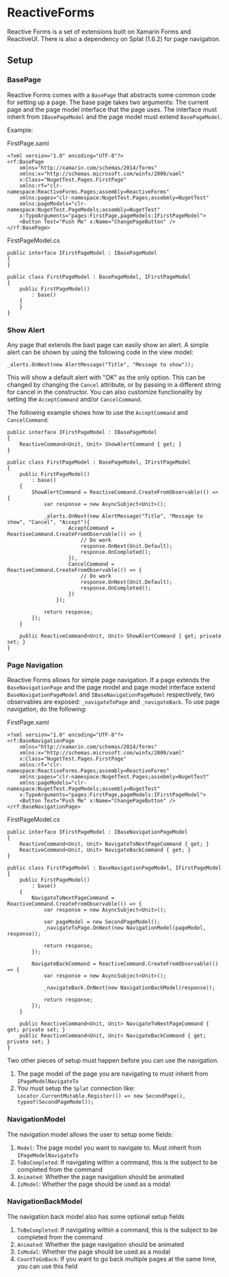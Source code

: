 # ReactiveForms

Reactive Forms is a set of extensions built on Xamarin Forms and ReactiveUI. There is also a dependency on Splat (1.6.2) for page navigation.

## Setup

### BasePage

Reactive Forms comes with a `BasePage` that abstracts some common code for setting up a page. The base page takes two arguments: The current page and the page model interface that the page uses. The interface must inherit from `IBasePageModel` and the page model must extend `BasePageModel`.

Example:

FirstPage.xaml
```
<?xml version="1.0" encoding="UTF-8"?>
<rf:BasePage 
	xmlns="http://xamarin.com/schemas/2014/forms" 
	xmlns:x="http://schemas.microsoft.com/winfx/2009/xaml" 
	x:Class="NugetTest.Pages.FirstPage"
	xmlns:rf="clr-namespace:ReactiveForms.Pages;assembly=ReactiveForms"
	xmlns:pages="clr-namespace:NugetTest.Pages;assebmly=NugetTest"
	xmlns:pageModels="clr-namespace:NugetTest.PageModels;assembly=NugetTest"
	x:TypeArguments="pages:FirstPage,pageModels:IFirstPageModel">
	<Button Text="Push Me" x:Name="ChangePageButton" />
</rf:BasePage>
```

FirstPageModel.cs
```
public interface IFirstPageModel : IBasePageModel
{
}

public class FirstPageModel : BasePageModel, IFirstPageModel
{
	public FirstPageModel()
		: base()
	{
	}
}
```

### Show Alert

Any page that extends the bast page can easily show an alert. A simple alert can be shown by using the following code in the view model:

```
_alerts.OnNext(new AlertMessage("Title", "Message to show"));
```

This will show a default alert with "OK" as the only option. This can be changed by changing the `Cancel` attribute, or by passing in a different string for cancel in the constructor. You can also customize functionality by setting the `AcceptCommand` and/or `CancelCommand`.

The following example shows how to use the `AcceptCommand` and `CancelCommand`:

```
public interface IFirstPageModel : IBasePageModel
{
	ReactiveCommand<Unit, Unit> ShowAlertCommand { get; }
}

public class FirstPageModel : BasePageModel, IFirstPageModel
{
	public FirstPageModel()
		: base()
	{
		ShowAlertCommand = ReactiveCommand.CreateFromObservable(() => {
			var response = new AsyncSubject<Unit>();

			_alerts.OnNext(new AlertMessage("Title", "Message to show", "Cancel", "Accept"){
					AcceptCommand = ReactiveCommand.CreateFromObservable(() => {
						// Do work
						response.OnNext(Unit.Default);
						response.OnCompleted();
					}),
					CancelCommand = ReactiveCommand.CreateFromObservable(() => {
						// Do work
						response.OnNext(Unit.Default);
						response.OnCompleted();
					})
				});

			return response;
		});
	}

	public ReactiveCommand<Unit, Unit> ShowAlertCommand { get; private set; }
}

```

### Page Navigation

Reactive Forms allows for simple page navigation. If a page extends the `BaseNavigationPage` and the page model and page model interface extend `BaseNavigationPageModel` and `IBaseNavigationPageModel` respectively, two observables are exposed: `_navigateToPage` and `_navigateBack`.  To use page navigation, do the following:

FirstPage.xaml
```
<?xml version="1.0" encoding="UTF-8"?>
<rf:BaseNavigationPage 
	xmlns="http://xamarin.com/schemas/2014/forms" 
	xmlns:x="http://schemas.microsoft.com/winfx/2009/xaml" 
	x:Class="NugetTest.Pages.FirstPage"
	xmlns:rf="clr-namespace:ReactiveForms.Pages;assembly=ReactiveForms"
	xmlns:pages="clr-namespace:NugetTest.Pages;assebmly=NugetTest"
	xmlns:pageModels="clr-namespace:NugetTest.PageModels;assembly=NugetTest"
	x:TypeArguments="pages:FirstPage,pageModels:IFirstPageModel">
	<Button Text="Push Me" x:Name="ChangePageButton" />
</rf:BaseNavigationPage>
```

FirstPageModel.cs
```
public interface IFirstPageModel : IBaseNavigationPageModel
{
	ReactiveCommand<Unit, Unit> NavigateToNextPageCommand { get; }
	ReactiveCommand<Unit, Unit> NavigateBackCommand { get; }
}

public class FirstPageModel : BaseNavigationPageModel, IFirstPageModel
{
	public FirstPageModel()
		: base()
	{
		NavigateToNextPageCommand = ReactiveCommand.CreateFromObservable(() => {
			var response = new AsyncSubject<Unit>();

			var pageModel = new SecondPageModel();
			_navigateToPage.OnNext(new NavigationModel(pageModel, response));

			return response;
		});

		NavigateBackCommand = ReactiveCommand.CreateFromObservable(() => {
			var response = new AsyncSubject<Unit>();

			_navigateBack.OnNext(new NavigationBackModel(response));

			return response;
		});
	}

	public ReactiveCommand<Unit, Unit> NavigateToNextPageCommand { get; private set; }
	public ReactiveCommand<Unit, Unit> NavigateBackCommand { get; private set; }
}
```

Two other pieces of setup must happen before you can use the navigation.

1. The page model of the page you are navigating to must inherit from `IPageModelNavigateTo`
2. You must setup the `Splat` connection like: `Locator.CurrentMutable.Register(() => new SecondPage(), typeof(SecondPageModel));`

### NavigationModel

The navigation model allows the user to setup some fields:

1. `Model`: The page model you want to navigate to. Must inherit from `IPageModelNavigateTo`
2. `ToBoCompleted`: If navigating within a command, this is the subject to be completed from the command
3. `Animated`: Whether the page navigation should be animated
4. `IsModel`: Whether the page should be used as a modal

### NavigationBackModel

The navigation back model also has some optional setup fields

1. `ToBeCompleted`: If navigating within a command, this is the subject to be completed from the command
2. `Animated`: Whether the page navigation should be animated
3. `IsModal`: Whether the page should be used as a modal
4. `CountToGoBack`: If you want to go back multiple pages at the same time, you can use this field

